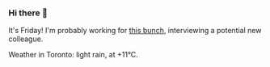 ### Hi there :wave:

It's Friday! I'm probably working for [this bunch](https://github.com/kohofinancial), interviewing a potential new colleague.

Weather in Toronto: light rain, at +11°C.
